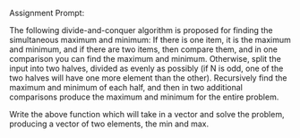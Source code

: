 Assignment Prompt:

The following divide-and-conquer algorithm is proposed for finding the simultaneous
maximum and minimum: If there is one item, it is the maximum and
minimum, and if there are two items, then compare them, and in one comparison
you can find the maximum and minimum. Otherwise, split the input into two
halves, divided as evenly as possibly (if N is odd, one of the two halves will have
one more element than the other). Recursively find the maximum and minimum
of each half, and then in two additional comparisons produce the maximum and
minimum for the entire problem.

Write the above function which will take in a vector and solve the problem, producing a vector of two elements, the min and max.
